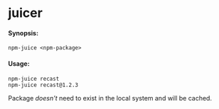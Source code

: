 # juicer

#### Synopsis:
```
npm-juice <npm-package>
```

#### Usage:
```
npm-juice recast
npm-juice recast@1.2.3
```

Package *doesn't* need to exist in the local system and will be cached.
